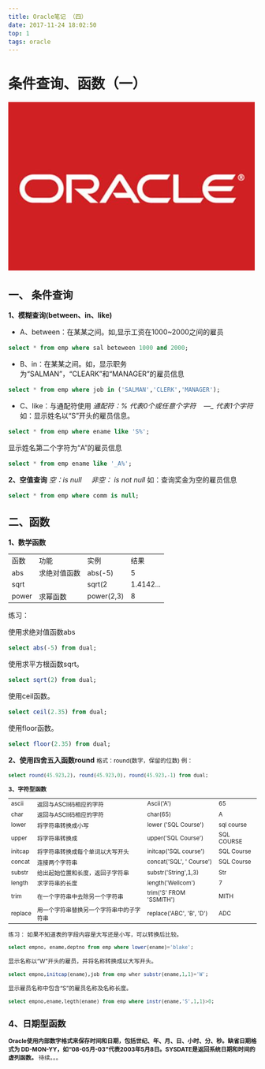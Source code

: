 ```yaml
---
title: Oracle笔记 （四）
date: 2017-11-24 18:02:50
top: 1
tags: oracle
---
```

# 条件查询、函数（一）
![](https://github.com/No-Sky/storage/raw/master/images/Logo/OracleLogo1.jpg)

 <!-- more -->

## 一、 条件查询
**1、模糊查询(between、in、like)**
* A、between：在某某之间。如,显示工资在1000~2000之间的雇员
```SQL
select * from emp where sal beteween 1000 and 2000;
```
* B、in：在某某之间。如，显示职务为“SALMAN”，“CLEARK”和“MANAGER”的雇员信息
```SQL
select * from emp where job in ('SALMAN','CLERK','MANAGER');
```
* C、like：与通配符使用
*通配符：% 代表0个或任意个字符&nbsp;&nbsp;&nbsp;  —_ 代表1个字符*
如：显示姓名以“S”开头的雇员信息。
```SQL
select * from emp where ename like 'S%';
```
显示姓名第二个字符为“A”的雇员信息
```SQL
select * from emp ename like '_A%';
```
**2、空值查询**
*空：is null  &nbsp;&nbsp;&nbsp; 非空： is not null*
如：查询奖金为空的雇员信息
```SQL
select * from emp where comm is null;
```
## 二、函数
**1、数学函数**
<table><tr><td>函数</td><td>功能</td><td>实例</td><td>结果</td></tr><tr><td>abs</td><td>求绝对值函数</td><td>abs(-5)</td><td>5</td></tr><tr><td>sqrt<td><td求平</td><td>sqrt(2</td><td>1.4142...</td></tr><tr><td>power</td><td>求幂函数</td><td>power(2,3)</td><td>8</td></tr></table>

练习：

使用求绝对值函数abs
```SQL
select abs(-5) from dual;
```
使用求平方根函数sqrt。
```SQL
select sqrt(2) from dual;
```
使用ceil函数。
```SQL
select ceil(2.35) from dual;
```
使用floor函数。
```SQL
select floor(2.35) from dual;
```
**2、使用四舍五入函数round** <small> 格式：round(数字，保留的位数)</samll>
例：
```SQL
select round(45.923,2), round(45.923,0), round(45.923,-1) from dual;
```
**3、字符型函数**	
<table><tr><td>ascii</td><td>返回与ASCII码相应的字符</td><td>Ascii('A')</td><td>65</td></tr><td>char</td><td>返回与ASCII码相应的字符</td><td>char(65)</td><td>A</td></tr><tr><td>lower</td><td>将字符串转换成小写</td><td>lower ('SQL Course')</td><td>sql course</td></tr><tr><td>upper</td><td>将字符串转换成</td><td>upper('SQL Course')</td><td>SQL COURSE</td></tr><tr><td>initcap</td><td>将字符串转换成每个单词以大写开头</td><td>initcap('SQL course')</td><td>SQL Course</td></tr><tr><td>concat</td><td>连接两个字符串</td><td>concat('SQL', ' Course')</td><td>SQL Course</td></tr><tr><td>substr</td><td>给出起始位置和长度，返回子字符串</td><td>substr('String',1,3)</td><td>Str</td></tr><tr><td>length</td><td>求字符串的长度</td><td>length('Wellcom')</td><td>7</td></tr><tr><td>trim</td><td>在一个字符串中去除另一个字符串</td><td>trim('S' FROM 'SSMITH')</td><td>MITH</td></tr><tr><td>replace</td><td>用一个字符串替换另一个字符串中的子字符串</td><td>replace('ABC', 'B', 'D')</td><td>ADC</td></tr></table>

练习：
如果不知道表的字段内容是大写还是小写，可以转换后比较。
```SQL
select empno, ename,deptno from emp where lower(ename)='blake';
```
显示名称以“W”开头的雇员，并将名称转换成以大写开头。 
```SQL
select empno,initcap(ename),job from emp wher substr(ename,1,1)='W';
```
显示雇员名称中包含“S”的雇员名称及名称长度。
```SQL
select empno,ename,legth(ename) from emp where instr(ename,'S',1,1)>0;
```

## 4、日期型函数
**Oracle使用内部数字格式来保存时间和日期，包括世纪、年、月、日、小时、分、秒。缺省日期格式为 DD-MON-YY，如“08-05月-03”代表2003年5月8日。SYSDATE是返回系统日期和时间的虚列函数。**
待续。。。




